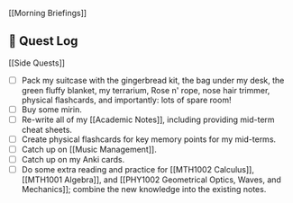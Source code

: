 [[Morning Briefings]]
## 📜 Quest Log
[[Side Quests]]

- [ ] Pack my suitcase with the gingerbread kit, the bag under my desk, the green fluffy blanket, my terrarium, Rose n' rope, nose hair trimmer, physical flashcards, and importantly: lots of spare room!
- [ ] Buy some mirin.
- [ ] Re-write all of my [[Academic Notes]], including providing mid-term cheat sheets.
- [ ] Create physical flashcards for key memory points for my mid-terms.
- [ ] Catch up on [[Music Management]].
- [ ] Catch up on my Anki cards.
- [ ] Do some extra reading and practice for [[MTH1002 Calculus]], [[MTH1001 Algebra]], and [[PHY1002 Geometrical Optics, Waves, and Mechanics]]; combine the new knowledge into the existing notes.